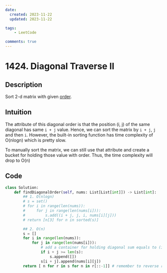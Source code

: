 ```yaml
---
date:
  created: 2023-11-22
  updated: 2023-11-22

tags:
    - LeetCode

comments: true
---
```

# 1424. Diagonal Traverse II

## Description

Sort 2-d matrix with given [order](https://leetcode.com/problems/diagonal-traverse-ii/description/?envType=daily-question&envId=2023-11-22).

## Intuition

The attribute of this diagonal order is that the position (i, j) of the same diagonal has same `i + j` value. Hence, we can sort the matrix by `i + j`, `j` and then `i`. However, the built-in sorting function has time complexity of O(nlogn) which is pretty slow.

To manually sort the matrix, we can still use that attribute and create a bucket for holding those value with order. Thus, the time complexity will drop to O(n)

## Code

```python
class Solution:
    def findDiagonalOrder(self, nums: List[List[int]]) -> List[int]:
        ## 1. O(nlogn)
        # s = set()
        # for i in range(len(nums)):
        #     for j in range(len(nums[i])):
        #         s.add((i + j, j, i, nums[i][j]))
        # return [n[3] for n in sorted(s)]

        ## 2. O(n)
        s = []
        for i in range(len(nums)):
            for j in range(len(nums[i])):
                # add a container for holding diagonal sum equals to (i+j)
                if i + j >= len(s):
                    s.append([])
                s[i + j].append(nums[i][j])
        return [ n for r in s for n in r[::-1]] # remember to reverse r(row) since we put values reversely
```